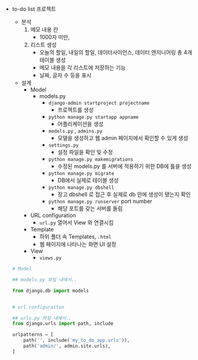 * to-do list 프로젝트
    * 분석
        1. 메모 내용 칸 
            * 1000자 미만, 
        2. 리스트 생성
            * 오늘의 할일, 내일의 할일, 데이터사이언스, 데이터 엔지니어링 총 4개 테이블 생성
            * 메모 내용을 각 리스트에 저장하는 기능
            * 날짜, 글자 수 등을 표시
    * 설계 
        * Model
            * models.py
                * `django-admin startproject projectname` 
                    * 프로젝트를 생성
                * `python manage.py startapp appname`
                    * 어플리케이션을 생성
                * `models.py` , `admins.py`
                    * 모델을 생성하고 웹 admin 페이지에서 확인할 수 있게 생성
                * `settings.py`
                    * 설정 파일을 확인 및 수정
                * `python manage.py makemigrations` 
                    * 수정된 models.py 를 서버에 적용하기 위한 DB에 틀을 생성
                * `python manage.py migrate`
                    * DB에서 실제로 테이블 생성
                * `python manage.py dbshell`
                    * 장고 dbshell 로 접근 후 실제로 db 안에 생성이 됐는지 확인
                * `python manage.py runserver` port number
                    * 해당 포트를 갖는 서버를 돌림
        * URL configuration
            * `url.py` 열어서 View 와 연결시킴
        * Template
            * 하위 폴더 속 Templates, `.html` 
            * 웹 페이지에 나타나는 화면 UI 설정
        * View
            * `views.py`


    ```python
    # Model
    
    ## models.py 파일 내에서..

    from django.db import models


    # url configuraiton
    
    ## urls.py 파일 내에서..
    from django.urls import path, include

    urlpatterns = [
        path('', include('my_to_do_app.urls')),
        path('admin/', admin.site.urls),
    ]
    
    
    ```